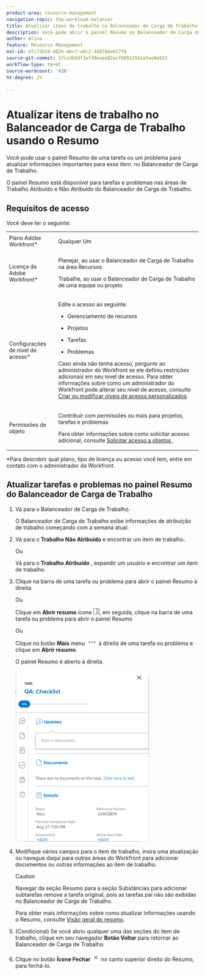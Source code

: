 ```yaml
---
product-area: resource-management
navigation-topic: the-workload-balancer
title: Atualizar itens de trabalho no Balanceador de Carga de Trabalho usando o Resumo
description: Você pode abrir o painel Resumo no Balanceador de Carga de Trabalho para atualizar itens de trabalho nas áreas de Trabalho Atribuído e Não Atribuído.
author: Alina
feature: Resource Management
exl-id: dfc73b58-482e-46c7-a8c2-46070ee617f9
source-git-commit: 57ca3b58f3ef39eaea82acf609135b1e5ae8e631
workflow-type: tm+mt
source-wordcount: '426'
ht-degree: 2%

---
```


# Atualizar itens de trabalho no Balanceador de Carga de Trabalho usando o Resumo

Você pode usar o painel Resumo de uma tarefa ou um problema para atualizar informações importantes para esse item. no Balanceador de Carga de Trabalho.

O painel Resumo está disponível para tarefas e problemas nas áreas de Trabalho Atribuído e Não Atribuído do Balanceador de Carga de Trabalho.

## Requisitos de acesso

Você deve ter o seguinte:

<table style="table-layout:auto"> 
 <col> 
 <col> 
 <tbody> 
  <tr> 
   <td role="rowheader">Plano Adobe Workfront*</td> 
   <td> <p>Qualquer Um </p> </td> 
  </tr> 
  <tr> 
   <td role="rowheader">Licença da Adobe Workfront*</td> 
   <td> <p>Planejar, ao usar o Balanceador de Carga de Trabalho na área Recursos</p>
   <p>Trabalhe, ao usar o Balanceador de Carga de Trabalho de uma equipe ou projeto</p> 
 </p> </td> 
  </tr> 
  <tr> 
   <td role="rowheader">Configurações de nível de acesso*</td> 
   <td> <p>Edite o acesso ao seguinte:</p> 
    <ul> 
     <li> <p>Gerenciamento de recursos</p> </li> 
     <li> <p>Projetos</p> </li> 
     <li> <p>Tarefas</p> </li> 
     <li> <p>Problemas</p> </li> 
    </ul> <p>Caso ainda não tenha acesso, pergunte ao administrador do Workfront se ele definiu restrições adicionais em seu nível de acesso. Para obter informações sobre como um administrador do Workfront pode alterar seu nível de acesso, consulte <a href="../../administration-and-setup/add-users/configure-and-grant-access/create-modify-access-levels.md" class="MCXref xref">Criar ou modificar níveis de acesso personalizados</a>.</p> </td> 
  </tr> 
  <tr> 
   <td role="rowheader">Permissões de objeto</td> 
   <td> <p>Contribuir com permissões ou mais para projetos, tarefas e problemas </p> <p>Para obter informações sobre como solicitar acesso adicional, consulte <a href="../../workfront-basics/grant-and-request-access-to-objects/request-access.md" class="MCXref xref">Solicitar acesso a objetos </a>.</p> </td> 
  </tr> 
 </tbody> 
</table>

&#42;Para descobrir qual plano, tipo de licença ou acesso você tem, entre em contato com o administrador da Workfront.

## Atualizar tarefas e problemas no painel Resumo do Balanceador de Carga de Trabalho

1. Vá para o Balanceador de Carga de Trabalho.

   O Balanceador de Carga de Trabalho exibe informações de atribuição de trabalho começando com a semana atual.

1. Vá para o **Trabalho Não Atribuído** e encontrar um item de trabalho.

   Ou

   Vá para o **Trabalho Atribuído** , expandir um usuário e encontrar um item de trabalho.

1. Clique na barra de uma tarefa ou problema para abrir o painel Resumo à direita

   Ou

   Clique em **Abrir resumo** ícone ![](assets/summary-panel-icon.png), em seguida, clique na barra de uma tarefa ou problema para abrir o painel Resumo

   Ou

   Clique no botão **Mais** menu ![](assets/more-icon.png) à direita de uma tarefa ou problema e clique em **Abrir resumo**.

   O painel Resumo é aberto à direita.

   ![](assets/summary-panel-for-task-in-workload-balancer-350x449.png)

1. Modifique vários campos para o item de trabalho, insira uma atualização ou navegue daqui para outras áreas do Workfront para adicionar documentos ou outras informações ao item de trabalho.

   >[!CAUTION]
   >
   >Navegar da seção Resumo para a seção Substâncias para adicionar subtarefas remove a tarefa original, pois as tarefas pai não são exibidas no Balanceador de Carga de Trabalho.

   Para obter mais informações sobre como atualizar informações usando o Resumo, consulte [Visão geral do resumo](../../workfront-basics/the-new-workfront-experience/summary-overview.md).

1. (Condicional) Se você abriu qualquer uma das seções do item de trabalho, clique em seu navegador **Botão Voltar** para retornar ao Balanceador de Carga de Trabalho.
1. Clique no botão **Ícone Fechar** ![](assets/close-icon.png) no canto superior direito do Resumo, para fechá-lo.
